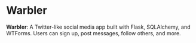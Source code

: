 # Warbler
**Warbler**: A Twitter-like social media app built with Flask, SQLAlchemy, and WTForms. Users can sign up, post messages, follow others, and more.
